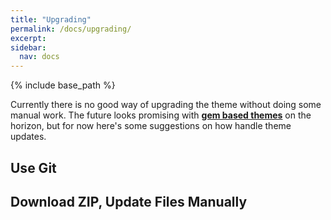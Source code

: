 ```yaml
---
title: "Upgrading"
permalink: /docs/upgrading/
excerpt:
sidebar:
  nav: docs
---
```


{% include base_path %}

Currently there is no good way of upgrading the theme without doing some manual work. The future looks promising with [**gem based themes**](https://github.com/jekyll/jekyll/pull/4595) on the horizon, but for now here's some suggestions on how handle theme updates.

## Use Git

## Download ZIP, Update Files Manually